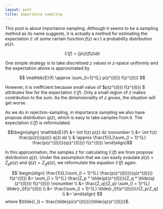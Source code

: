 ```yaml
---
layout: post
title: Importance sampling
---
```

This post is about importance sampling. Although it seems to be a sampling method as its name suggests, it is actually a method for estimating the expectation $\mathbb{E}$ of some certain function $f(z)$ w.r.t a probability distribution $p(z)$.

$$\mathbb{E}(f) = \int p(z) f(z) dz$$

One simple strategy is to take discretised $z$ values in $z$-space uniformly and the expectation above is approximated by

$$ \mathbb{E}(f) \approx \sum_{l=1}^{L} p(z^{(l)}) f(z^{(l)}) $$

However, it is inefficient because small value of $p(z^{(l)}) f(z^{(l)}) $ attributes few for the expectation $\mathbb{E}(f)$. Only a small region of $z$ makes contribution to the sum. As the dimensionality of $z$ grows, the situation will get worse.

As we do in rejection-sampling, in importance sampling we also have propose distribution $q(z)$, which is easy to take samples from it. The expectation $\mathbb{E}(f)$ is reformulated.

$$\begin{align}
\mathbb{E}(f) &= \int f(z) p(z) dz \nonumber \\
&= \int f(z) \frac{p(z)}{q(z)} q(z) dz \\
& \approx  \frac{1}{L}\sum_{l = 1}^{L} \frac{p(z^{(l)})}{q(z^{(l)})} f(z^{(l)})
\end{align}$$

In this approximation, the samples $z$ for calculating $\mathbb{E}(f)$ are from propose distribution $q(z)$. Under the assumption that we can easily evaulate $\tilde{p}(z) = Z_p p(z)$ and $\tilde{q}(z) = Z_q q(z)$, we reformulate the equation $\mathbb{E}(f)$ again.

$$
\begin{align}
\frac{1}{L}\sum_{l = 1}^{L} \frac{p(z^{(l)})}{q(z^{(l)})} f(z^{(l)}) &= \sum_{l = 1}^{L} \frac{Z_p * \tilde{p}(z^{(l)})}{Z_q * \tilde{q}(z^{(l)})} f(z^{(l)}) \nonumber \\
&= \frac{Z_q}{Z_p} \sum_{l = 1}^{L} \tilde{r_l}f(z^{(l)}) \\
&= \frac{\sum_{l = 1}^{L} \tilde{r_l}f(z^{(l)})\\}{Z_p/Z_q} \\
&= 
\end{align}
$$
where $\tilde{r_l} = \frac{\tilde{p}(z^{(l)})}{\tilde{q}(z^{(l)})}$.

